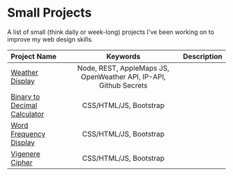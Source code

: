 <h1>Small Projects</h1>
<p>A list of small (think daily or week-long) projects I've been working on to improve my web design skills.</p>

| Project Name                                                                   |  Keywords                | Description |
|:-------------------------------------------------------------------------------|:------------------------:|------------:|
| <a href="https://tangyubei.github.io/bin2dec/">Weather Display</a>             | Node, REST, AppleMaps JS, OpenWeather API, IP-API, Github Secrets  |             |
| <a href="https://tangyubei.github.io/bin2dec/">Binary to Decimal Calculator</a>| CSS/HTML/JS, Bootstrap   |             |
|<a href="https://tangyubei.github.io/wordfreq/">Word Frequency Display</a>      | CSS/HTML/JS, Bootstrap   |             |
|<a href="https://tangyubei.github.io/VigenereCipher/">Vigenere Cipher</a>       | CSS/HTML/JS, Bootstrap   |             |
